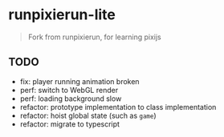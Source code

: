 # runpixierun-lite

> Fork from runpixierun, for learning pixijs

## TODO

* fix: player running animation broken
* perf: switch to WebGL render
* perf: loading background slow
* refactor: prototype implementation to class implementation
* refactor: hoist global state (such as `game`)
* refactor: migrate to typescript

